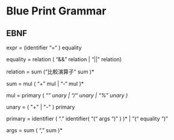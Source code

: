 # Blue Print Grammar

## EBNF

expr = (identifier “=“ ) equality

equality = relation ( “&&” relation | “||” relation)

relation = sum (“比較演算子“ sum )*

sum = mul ( “+” mul | “-“ mul )*

mul = primary ( “*” unary | “/“  unary | “%” unary )*

unary = ( "+" | "-" ) primary

primary = identifier ( “.” identifier( “(“ args “)” ) )* | “(“ equality “)”

args = sum ( “,” sum )*